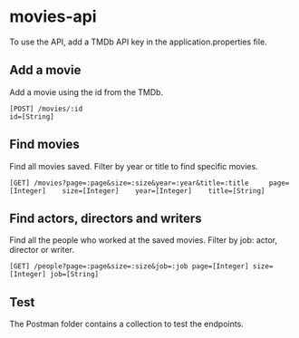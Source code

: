 # movies-api

To use the API, add a TMDb API key in the application.properties file.

## Add a movie

Add a movie using the id from the TMDb.

`[POST] /movies/:id`  
`id=[String]`

## Find movies

Find all movies saved. Filter by year or title to find specific movies.

`[GET] /movies?page=:page&size=:size&year=:year&title=:title    
page=[Integer]   
size=[Integer]   
year=[Integer]   
title=[String]`

## Find actors, directors and writers

Find all the people who worked at the saved movies. Filter by job: actor, director or writer.

`[GET] /people?page=:page&size=:size&job=:job
page=[Integer]
size=[Integer]
job=[String]`

## Test

The Postman folder contains a collection to test the endpoints.
